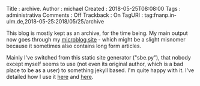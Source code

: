 Title     : archive.
Author    : michael
Created   : 2018-05-25T08:08:00
Tags      : administrativa
Comments  : Off
Trackback : On
TagURI    : tag:fnanp.in-ulm.de,2018-05-25:2018/05/25/archive

This blog is mostly kept as an archive, for the time being. My main output
now goes through my [microblog site](https://fnanp.in-ulm.de/microblog/) -
which might be a slight misnomer because it sometimes also contains long
form articles. 

Mainly I've switched from this static site generator ("sbe.py"), that
nobody except myself seems to use (not even its original author, which is
a bad place to be as a user) to something jekyll based.  I'm quite happy
with it. I've detailed how I use it
[here](https://fnanp.in-ulm.de/microblog/2018/04/24/01/) and
[here](https://fnanp.in-ulm.de/microblog/2018/04/30/02/).
